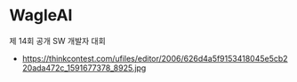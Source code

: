 # WagleAI

제 14회 공개 SW 개발자 대회

- https://thinkcontest.com/ufiles/editor/2006/626d4a5f9153418045e5cb220ada472c_1591677378_8925.jpg
